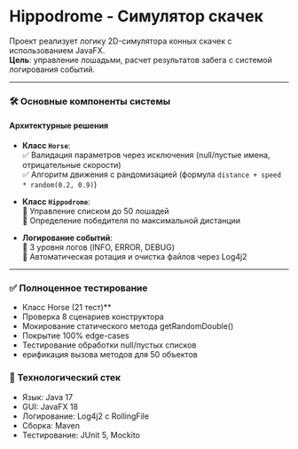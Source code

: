 # Hippodrome - Симулятор скачек

Проект реализует логику 2D-симулятора конных скачек с использованием JavaFX.  
**Цель**: управление лошадьми, расчет результатов забега с системой логирования событий.

---

### 🛠 **Основные компоненты системы**

#### **Архитектурные решения**
- **Класс `Horse`**:  
  ✅ Валидация параметров через исключения (null/пустые имена, отрицательные скорости)  
  ✅ Алгоритм движения с рандомизацией (формула `distance + speed * random(0.2, 0.9)`)  

- **Класс `Hippodrome`**:  
  🏇 Управление списком до 50 лошадей  
  🏁 Определение победителя по максимальной дистанции  

- **Логирование событий**:  
  📝 3 уровня логов (INFO, ERROR, DEBUG)  
  🔄 Автоматическая ротация и очистка файлов через Log4j2  

---

### ✅ **Полноценное тестирование**

- Класс Horse (21 тест)**
- Проверка 8 сценариев конструктора
- Мокирование статического метода getRandomDouble()
- Покрытие 100% edge-cases
- Тестирование обработки null/пустых списков
- ерификация вызова методов для 50 объектов

### 🧰 **Технологический стек**
- Язык: Java 17
- GUI: JavaFX 18
- Логирование: Log4j2 с RollingFile
- Сборка: Maven
- Тестирование: JUnit 5, Mockito
